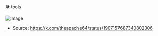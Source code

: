 🛠️ tools

![image](https://github.com/user-attachments/assets/22fec4e6-b392-43c1-9871-f7c503647905)

- Source: https://x.com/theapache64/status/1907157687340802306

